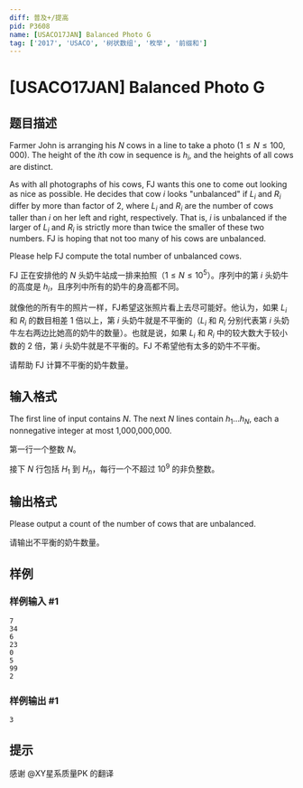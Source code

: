 ```yaml
---
diff: 普及+/提高
pid: P3608
name: [USACO17JAN] Balanced Photo G
tag: ['2017', 'USACO', '树状数组', '枚举', '前缀和']
---
```

# [USACO17JAN] Balanced Photo G
## 题目描述

Farmer John is arranging his $N$ cows in a line to take a photo ($1 \leq N \leq 100,000$). The height of the $i$th cow in sequence is $h_i$, and the heights of all cows are distinct.

As with all photographs of his cows, FJ wants this one to come out looking as nice as possible. He decides that cow $i$ looks "unbalanced" if $L_i$ and $R_i$ differ by more than factor of 2, where $L_i$ and $R_i$ are the number of cows taller than $i$ on her left and right, respectively. That is, $i$ is unbalanced if the larger of $L_i$ and $R_i$ is strictly more than twice the smaller of these two numbers. FJ is hoping that not too many of his cows are unbalanced.

Please help FJ compute the total number of unbalanced cows.

FJ 正在安排他的 $N$ 头奶牛站成一排来拍照（$1\le N \le 10^5$）。序列中的第 $i$ 头奶牛的高度是 $h_i$，且序列中所有的奶牛的身高都不同。


就像他的所有牛的照片一样，FJ希望这张照片看上去尽可能好。他认为，如果 $L_i$ 和 $R_i$ 的数目相差 $1$ 倍以上，第 $i$ 头奶牛就是不平衡的（$L_i$ 和 $R_i$ 分别代表第 $i$ 头奶牛左右两边比她高的奶牛的数量）。也就是说，如果 $L_i$ 和 $R_i$ 中的较大数大于较小数的 $2$ 倍，第 $i$ 头奶牛就是不平衡的。FJ 不希望他有太多的奶牛不平衡。


请帮助 FJ 计算不平衡的奶牛数量。

## 输入格式

The first line of input contains $N$.  The next $N$ lines contain $h_1 \ldots h_N$, each a nonnegative integer at most 1,000,000,000.

第一行一个整数 $N$。

接下 $N$ 行包括 $H_1$ 到 $H_n$，每行一个不超过 $10^9$ 的非负整数。

## 输出格式

Please output a count of the number of cows that are unbalanced.

请输出不平衡的奶牛数量。

## 样例

### 样例输入 #1
```
7
34
6
23
0
5
99
2
```
### 样例输出 #1
```
3
```
## 提示

感谢 @XY星系质量PK  的翻译

